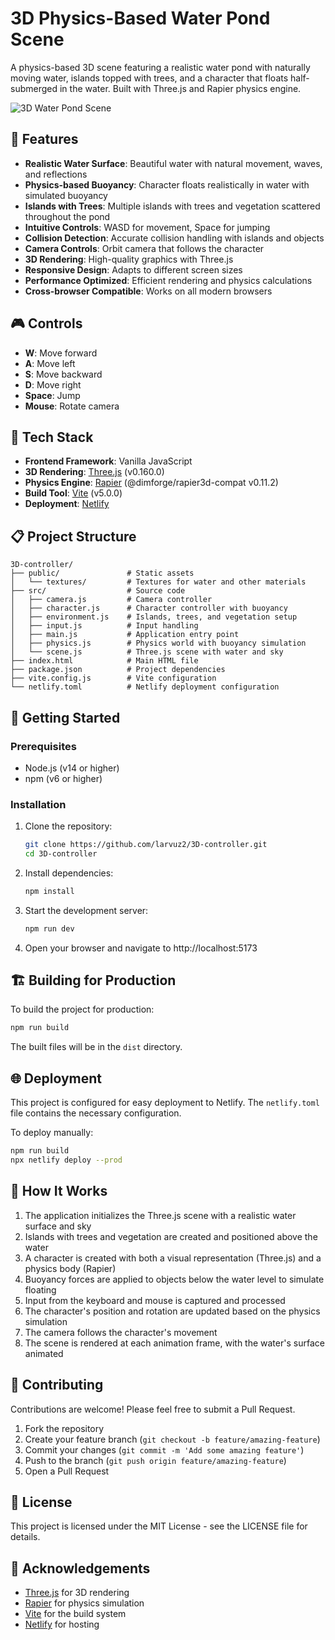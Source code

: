 # 3D Physics-Based Water Pond Scene

A physics-based 3D scene featuring a realistic water pond with naturally moving water, islands topped with trees, and a character that floats half-submerged in the water. Built with Three.js and Rapier physics engine.

![3D Water Pond Scene](https://github.com/larvuz2/3D-controller/raw/main/public/screenshot.png)

## 🌟 Features

- **Realistic Water Surface**: Beautiful water with natural movement, waves, and reflections
- **Physics-based Buoyancy**: Character floats realistically in water with simulated buoyancy
- **Islands with Trees**: Multiple islands with trees and vegetation scattered throughout the pond
- **Intuitive Controls**: WASD for movement, Space for jumping
- **Collision Detection**: Accurate collision handling with islands and objects
- **Camera Controls**: Orbit camera that follows the character
- **3D Rendering**: High-quality graphics with Three.js
- **Responsive Design**: Adapts to different screen sizes
- **Performance Optimized**: Efficient rendering and physics calculations
- **Cross-browser Compatible**: Works on all modern browsers

## 🎮 Controls

- **W**: Move forward
- **A**: Move left
- **S**: Move backward
- **D**: Move right
- **Space**: Jump
- **Mouse**: Rotate camera

## 🔧 Tech Stack

- **Frontend Framework**: Vanilla JavaScript
- **3D Rendering**: [Three.js](https://threejs.org/) (v0.160.0)
- **Physics Engine**: [Rapier](https://rapier.rs/) (@dimforge/rapier3d-compat v0.11.2)
- **Build Tool**: [Vite](https://vitejs.dev/) (v5.0.0)
- **Deployment**: [Netlify](https://www.netlify.com/)

## 📋 Project Structure

```
3D-controller/
├── public/               # Static assets
│   └── textures/         # Textures for water and other materials
├── src/                  # Source code
│   ├── camera.js         # Camera controller
│   ├── character.js      # Character controller with buoyancy
│   ├── environment.js    # Islands, trees, and vegetation setup
│   ├── input.js          # Input handling
│   ├── main.js           # Application entry point
│   ├── physics.js        # Physics world with buoyancy simulation
│   └── scene.js          # Three.js scene with water and sky
├── index.html            # Main HTML file
├── package.json          # Project dependencies
├── vite.config.js        # Vite configuration
└── netlify.toml          # Netlify deployment configuration
```

## 🚀 Getting Started

### Prerequisites

- Node.js (v14 or higher)
- npm (v6 or higher)

### Installation

1. Clone the repository:
   ```bash
   git clone https://github.com/larvuz2/3D-controller.git
   cd 3D-controller
   ```

2. Install dependencies:
   ```bash
   npm install
   ```

3. Start the development server:
   ```bash
   npm run dev
   ```

4. Open your browser and navigate to http://localhost:5173

## 🏗️ Building for Production

To build the project for production:

```bash
npm run build
```

The built files will be in the `dist` directory.

## 🌐 Deployment

This project is configured for easy deployment to Netlify. The `netlify.toml` file contains the necessary configuration.

To deploy manually:

```bash
npm run build
npx netlify deploy --prod
```

## 🧠 How It Works

1. The application initializes the Three.js scene with a realistic water surface and sky
2. Islands with trees and vegetation are created and positioned above the water
3. A character is created with both a visual representation (Three.js) and a physics body (Rapier)
4. Buoyancy forces are applied to objects below the water level to simulate floating
5. Input from the keyboard and mouse is captured and processed
6. The character's position and rotation are updated based on the physics simulation
7. The camera follows the character's movement
8. The scene is rendered at each animation frame, with the water's surface animated

## 🤝 Contributing

Contributions are welcome! Please feel free to submit a Pull Request.

1. Fork the repository
2. Create your feature branch (`git checkout -b feature/amazing-feature`)
3. Commit your changes (`git commit -m 'Add some amazing feature'`)
4. Push to the branch (`git push origin feature/amazing-feature`)
5. Open a Pull Request

## 📄 License

This project is licensed under the MIT License - see the LICENSE file for details.

## 👏 Acknowledgements

- [Three.js](https://threejs.org/) for 3D rendering
- [Rapier](https://rapier.rs/) for physics simulation
- [Vite](https://vitejs.dev/) for the build system
- [Netlify](https://www.netlify.com/) for hosting